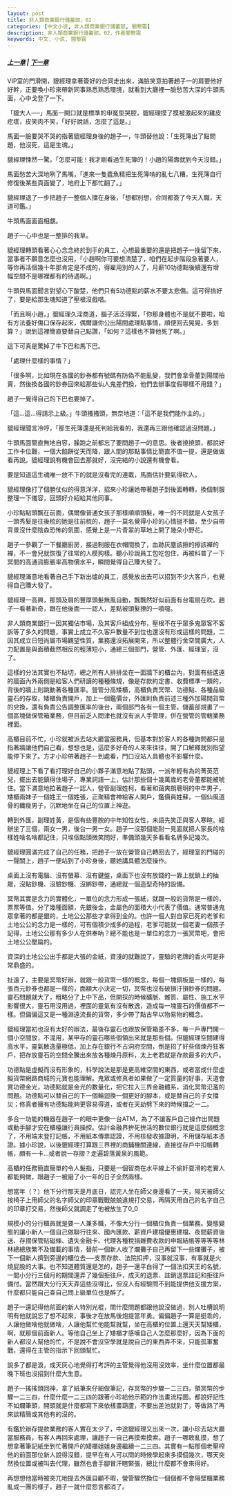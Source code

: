```yaml
---
layout: post
title: 非人類商業銀行儲蓄部，02
categories: [中文小说, 非人類商業銀行儲蓄部, 闇黎霜]
description: 非人類商業銀行儲蓄部，02，作者闇黎霜
keywords: 中文, 小说, 闇黎霜
---
```

##### [上一章](/../../2020/03/07/AnLiShuang-NonhumanBank-1/) | [下一章](/../../2020/03/07/AnLiShuang-NonhumanBank-3/) 

VIP室的門滑開，貔經理拿著簽好的合同走出來，滿臉笑意拍著趙子一的肩要他好好幹，正要喚小珍來帶新同事熟悉熟悉環境，就看到大廳裡一臉愁苦大深的牛頭馬面，心中戈登了一下。

「貔大人──」馬面一開口就是標準的申冤型哭腔，貔經理摸了摸被激起來的雞皮疙瘩，皮笑肉不笑，「好好說話，怎麼了這是。」

馬面一臉要哭不哭的指著貔經理身後的趙子一，牛頭替他說：「生死簿出了點問題，他沒死，這是生魂。」

貔經理悚然一驚，「怎麼可能！我才剛看過生死簿的！小趙的陽壽就到今天沒錯。」

馬面愁苦大深地咧了馬嘴，「進來一隻蠹魚精把生死簿啃的亂七八糟，生死簿自行修復後某些頁面變了，地府上下都忙翻了。」

貔經理退了一步把趙子一整個人擋在身後，「想都別想，合同都簽了今天入職，天道可鑑。」

牛頭馬面面面相覷。

趙子一心中也是一整排的我草。

貔經理轉頭看著心心念念終於到手的員工，心想最重要的還是把趙子一挽留下來，當事者不願意怎麼也沒用，「小趙啊你可要想清楚了，咱們在起步階段急著要人，等你再活個幾十年那肯定是不成的，得雇用別的人了，月薪10功德點後續還有增幅空間不是哪裡都有的待遇啊。」

牛頭與馬面聞言對望心下酸楚，他們只有5功德點的薪水不要太悲傷。這可得摀好了，要是給那生魂知道了壓根沒戲唱。

「而且啊小趙，」貔經理久淫商道，腦子活泛得緊，「你那身體也不是就不要啦，咱有方法養好傷口保存起來，偶爾讓你公出陽間處理點事情，順便回去晃晃，多划算？」說到這裡簡直要替自己點讚，「如何？這樣也不算他死了啊。」

這下可真是驚掉了牛下巴和馬下巴。

「處理什麼樣的事情？」

「很多啊，比如現在各國的鈔券都有號碼有防偽不能亂變，我們會拿骨董到陽間拍賣，然後換各國的鈔券回來給那些仙人鬼差們換，他們去辦事度假哪樣不用錢？」

趙子一覺得自己的下巴也要掉了。

「這…這…得請示上級。」牛頭搔搔頭，無奈地道：「這不是我們能作主的。」

貔經理聞言冷哼，「那生死簿還是死判給我看的，我還再三跟他確認過沒問題。」

牛頭馬面簡直無地自容，臊跑之前都忘了要問趙子一的意思。後者撓撓頭，都說好工作卡位難，一個大餡餅從天而降，跟人間的那點事情比簡直不值一提，還是做做看再說。貔經理說有機會回去那就好，沒完結的小說還有機會看。

要是知道這生魂唯一放不下的就是沒看完的連載，馬面估計要氣得砍人。

貔經理像打了個勝仗似的得意洋洋，招來小珍讓她帶著趙子到後面轉轉，換個制服整理一下儀容，回頭好介紹給其他同事。

小珍點點頭飄在前面，偶爾像普通女孩子那樣順順頭髮，唯一的不同就是人女孩子一頭秀髮是往後梳的她是往前梳的，趙子一莫名覺得小珍的心情挺不錯，至少自帶背景沒什麼陰森恐怖的氛圍，感覺上是一片青翠的草地上開了幾朵小野花。

趙子一參觀了一下餐廳廚房，接過制服在衣帽間換了，血跡灰塵該擦的擦該襌的襌，不一會兒就恢復了往常的人模狗樣。聽小珍說員工包吃包住，再被科普了一下冥間的高通貨膨脹率高物價水平，瞬間覺得自己賺大發了。

貔經理滿意地看著自己手下新出爐的員工，感覺放出去可以招到不少大客戶，也覺得自己賺大發了。

貔經理一高興，那頭及肩的豐厚頭髮無風自動，飄飄然好似前面有台電扇在吹。趙子一看著新奇，跟在他後面一一認人，差點被頭髮撩的一噴嚏。

非人類商業銀行一因其獨佔市場，及其客戶組成分布，壓根不在乎眾多鬼眾客不客訴等了多久的問題，事實上成立不久客戶數量不到位也還沒有形成這樣的問題，二因其成立日短尚屬市場觀望性質，業務還沒拓展開來，所以整體行舍空間廣大，人力配置是與面積截然相反的輕薄短小，通總三個部門，營管、外匯、經理室，沒了。

這樣的分法其實也不貼切，總之所有人排排坐在一面牆下的櫃台內，對面有些遙遠的牆面內外兩側是給客人們研讀的種種條規，像是存款約定書、收費標準一類的，背後的牆上則跳動著各種匯率。營管分高矮櫃，高櫃負責冥幣、功德點、各種品級靈石的存取，矮櫃負責開戶，加上一個鑑價台，外匯則負責前述三種外加陽間貨幣的兌換，還有負責公告調整匯率的後台，兩個部門各有一個主管。儲蓄部規畫了一個區塊做保管箱業務，但目前乏人問津也就沒有派人手管理，併在營管的管轄業務裡面。

高櫃目前不忙，小珍就被派去站大廳當服務員，但基本對於客人的各種詢問都只是指著牆讓他們自己看，想想也是，這麼多好奇的人來來往往，開了口解釋就別指望能停下來了。方才小珍帶著趙子一到處看，門口沒站人具體也不影響什麼。

貔經理上下看了看打理好自己的小夥子滿意地點了點頭，一派年輕有為的菁英范兒，擺出去能鎮得住場子，專業詞語一上，估計那些個十幾萬歲的老骨董都能被唬住。當下滿意地拉著趙子一認人，營管副理姓柯，看著和藹爽朗聰明的中年男子，矮櫃兩妹子一個姓王一個姓張，正聚精會神給客人開戶，鑑價員姓蘇，一個仙風道骨的纖瘦男子，沉默地坐在自己的位置上神遊。

轉到外匯，副理姓黃，是個有些豐腴的中年知性女性，未語先笑正與客人寒暄。經辦坐了三個，兩女一男，後台一男一女。趙子一沒那個能耐一見面就把人家長的啥樣姓啥名啥都記住，只埃個點頭微笑問好，準備頭幾天多看看名牌多記幾次。

貔經理圓滿完成了自己的任務，把趙子一放在營管自己轉回去了，經理室的門碰的一聲關上，趙子一便站到了小珍身後，聽她講具體怎麼操作。

桌面上沒有電腦、沒有螢幕、沒有鍵盤，桌面下也沒有放錢的一靠上就鎖上的抽屜，沒點鈔機、沒驗鈔機、沒綁鈔帶，通總就一個造型奇特的設備。

冥幣其實是念力的實體化，一單位的念力形成一張紙，就跟一般的貨幣是一樣的，票票等值，分了幾種面額，先銀後金，金屬色的面積大小代表了價值。通常普通鬼眾拿著的都是銀的，土地公公那些才拿得到金的。也許一個人對自家已死的老爹和土地公公的念力是一樣的，可有個積少成多的過程，老爹可能就一個老妻一個孩子記得，土地公公那有多少人在供奉吶？總不能也是一單位的念力一張冥幣吧，會把土地公公壓扁的。

資深的土地公公出手都是大張的金紙，資淺的就難說了，靈驗的老牌的香火可是非常鼎盛的。

扯遠了，主要是冥幣好辦，就跟一般貨幣一樣的概念，每個一塊銅板是一樣的，每張百元鈔券也都是一樣的，面額大小決定一切，冥幣也沒有破損汙損鈔券的問題。靈石問題就大了，粗略分了上中下品，但開採的時候礦脈、雜質、屬性、施工水平影響很大，靈石用沒用過，裡面的靈氣有沒有散逸，造成每一塊靈石的價值都不一樣。但偏偏這又是一種淵遠流長的貨幣，多少帶了點古早以物易物的概念。

貔經理當初也沒有太好的辦法，最後存靈石也跟放保管箱差不多，每一戶專門開一個小空間放，不混用，某甲存的靈石哪些個領出來就是那些個。但貔經理空間建得高水平，靈氣散逸量極低，加上存在銀行不占洞府空間，倒是招了好些個煉丹狂客戶，把存放靈石的空間全騰出來放各種煉丹原料，太上老君就是存款最多的大戶。

功德點是虛擬而沒有形象的，科學說法是那是更高維空間的東西，或者當成什麼虛擬貨幣網路商城的元寶也能理解。鬼眾或修真者如果做了一定質量的好事，天道會賞功德金光，功德點就是金光的數量化，把它拉入三界金融體系，消化冥幣氾濫的問題。功德點可以替自己的下一個輪迴換一個更好的腳本，或是替自己的子女擋災；修真者擁有功德點能夠更容易得道，或者在天劫劈下來的時候擋之一二。

多合一功能的機器在趙子一的眼中更像一台ATM，為了不讓客戶自己操作出問題或動手腳才安在櫃檯讓行員操控。估計金融界拚死拚活的數位銀行就是這麼個概念了，不用端末登打記帳，不用紙本傳票認證，不用核發收據證明，不用儲存紙本憑證。據小珍說，以後貔經理打算跟三界裡的商鋪機關連線，直接從存戶中扣帳轉帳，頗有一卡…或者說一存摺？走遍碧落黃泉的風範。

高櫃的任務簡直簡單的令人髮指，只要是一個智商在水平線上不偷奸耍滑的老實人都能夠做，跟趙子一被磨了小一年的日子全然兩樣。

想當年（？）他下分行那天是月底日，認完人坐在師父身邊看了一天，隔天被師父按椅子上用師父的名字師父的印章戰戰兢兢違規打交易，再隔天用自己的名字自己的印章打交易，然後師父就調走了他被放生了0_0

規模小的分行櫃員就是要一人兼多職，不像大分行一個櫃位負責一個業務。變態變態的讓小新人一個自己做聯行往來、國內匯款、薪資戶建檔優惠建檔、夜間薪資後送、存摺保管貼磁條、遺失金融卡、代理各種稅捐雜費收款的申報結帳等等等等林林總總族繁不及備載的事情，替前一個新人收了爛攤子自己再留下一些爛攤子，被下一個新人擠到旁邊的櫃位去──支票存款、法院扣押，沒事就沒事，有事就是火燒屁股的大事。也不知道體質還是怎的，趙子一還平白得了一個法扣天王的名號，一間小分行三個月的期間還弄了幾個拒往戶，成天的退票、註銷退票註記和拒往戶備付。當然跟大分行天天弄這些沒得比，但沒人有經驗問不到能提供他支援方案，什麼都只能自己查自己問上級單位也是醉了。

趙子一還記得他前面的新人特別光棍，問什麼問題都跟他說沒做過，別人吐槽說明明有他就說忘了想不起來，事後才在放馬後炮提當年勇。偏偏趙子一算是挺乖的，人讓他做啥他就做啥，人讓他幫忙他能幫就幫，坐在高櫃的位置上還天天幫矮櫃，啊，就那個前面新人。等他自己坐上了矮櫃才感嘆自己人怎麼那麼好，因為下面的新人都沒人幫他的忙，不是說不會沒空學就是說自己的東西弄不來，只能孤軍奮戰，還得在主管的指示下回頭幫忙。

說多了都是淚，成天灰心地覺得打考評的主管覺得他沒用沒效率，坐什麼位置都最晚下班也沒招到什麼大生意。

趙子一搖搖頭回神，拿了紙筆來仔細做筆記，存冥幣的步驟一二三四，領冥幣的步驟一二三四，什麼什麼一二三四的跟著小珍給他示範的作法畫流程圖。都說好記性不如爛筆頭，開頭就是什麼都寫下來依樣畫葫蘆，不要出差池就對了，等做熟了再來談精簡或其他有的沒的。

有鑑於辦存提款業務的客人實在太少了，中途貔經理又出來一次，讓小珍去站大廳當服務員，有客人再回來處理，讓趙子一自己再摸索摸索。趙子一哪敢亂摸，想了想拿著筆記紙坐到忙著開戶的矮櫃姐姐身邊繼續一二三四。其實有一點那個老壓榨他的前面那位新人說得沒錯，提早在有人可以問的時候學起來多摸個幾次，哪天突然換位置或被叫去代理，雖然也會手腳冒汗瞎緊張，總比什麼都不會來得好。

再想想他當時被突兀地提去外匯自顧不暇，營管驟然換位一個個都不會隔壁櫃業務亂成一團的樣子，趙子一就什麼怨言都消了。

